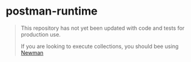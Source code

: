 # postman-runtime

> This repository has not yet been updated with code and tests for production use.
>
> If you are looking to execute collections, you should bee using [Newman](https://github.com/postmanlabs/newman)
